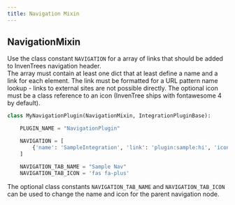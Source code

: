 ```yaml
---
title: Navigation Mixin
---
```


## NavigationMixin

Use the class constant `NAVIGATION` for a array of links that should be added to InvenTrees navigation header.  
The array must contain at least one dict that at least define a name and a link for each element. The link must be formatted for a URL pattern name lookup - links to external sites are not possible directly. The optional icon must be a class reference to an icon (InvenTree ships with fontawesome 4 by default).

``` python
class MyNavigationPlugin(NavigationMixin, IntegrationPluginBase):

    PLUGIN_NAME = "NavigationPlugin"

    NAVIGATION = [
        {'name': 'SampleIntegration', 'link': 'plugin:sample:hi', 'icon': 'fas fa-box'},
    ]

    NAVIGATION_TAB_NAME = "Sample Nav"
    NAVIGATION_TAB_ICON = 'fas fa-plus'
```

The optional class constants `NAVIGATION_TAB_NAME` and `NAVIGATION_TAB_ICON` can be used to change the name and icon for the parent navigation node.


